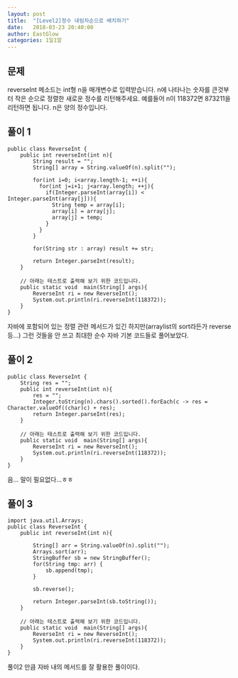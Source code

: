 ```yaml
---
layout: post
title:  "[Level2]정수 내림차순으로 배치하기"
date:   2018-03-23 20:40:00
author: EastGlow
categories: 1일1알
---
```

## 문제

reverseInt 메소드는 int형 n을 매개변수로 입력받습니다.
n에 나타나는 숫자를 큰것부터 작은 순으로 정렬한 새로운 정수를 리턴해주세요.
예를들어 n이 118372면 873211을 리턴하면 됩니다.
n은 양의 정수입니다.


## 풀이 1
~~~
public class ReverseInt {
	public int reverseInt(int n){
        String result = "";
        String[] array = String.valueOf(n).split("");

        for(int i=0; i<array.length-1; ++i){
          for(int j=i+1; j<array.length; ++j){
            if(Integer.parseInt(array[i]) < Integer.parseInt(array[j])){
              String temp = array[i];
              array[i] = array[j];
              array[j] = temp;
            }        
          }
        }

        for(String str : array) result += str;
    
		return Integer.parseInt(result);
	}
  
	// 아래는 테스트로 출력해 보기 위한 코드입니다.
	public static void  main(String[] args){
		ReverseInt ri = new ReverseInt();
		System.out.println(ri.reverseInt(118372));
	}
}
~~~
자바에 포함되어 있는 정렬 관련 메서드가 있긴 하지만(arraylist의 sort라든가 reverse 등...) 그런 것들을 안 쓰고 최대한 순수 자바 기본 코드들로 풀어보았다.


## 풀이 2
~~~
public class ReverseInt {
    String res = "";
    public int reverseInt(int n){
        res = "";
        Integer.toString(n).chars().sorted().forEach(c -> res = Character.valueOf((char)c) + res);
        return Integer.parseInt(res);
    }

    // 아래는 테스트로 출력해 보기 위한 코드입니다.
    public static void  main(String[] args){
        ReverseInt ri = new ReverseInt();
        System.out.println(ri.reverseInt(118372));
    }
}
~~~
음... 말이 필요없다...ㅎㅎ


## 풀이 3
~~~
import java.util.Arrays;
public class ReverseInt {
    public int reverseInt(int n){

        String[] arr = String.valueOf(n).split("");
        Arrays.sort(arr);
        StringBuffer sb = new StringBuffer();
        for(String tmp: arr) {
            sb.append(tmp);
        }

        sb.reverse();

        return Integer.parseInt(sb.toString());
    }

    // 아래는 테스트로 출력해 보기 위한 코드입니다.
    public static void  main(String[] args){
        ReverseInt ri = new ReverseInt();
        System.out.println(ri.reverseInt(118372));
    }
}
~~~
풀이2 만큼 자바 내의 메서드를 잘 활용한 풀이이다.